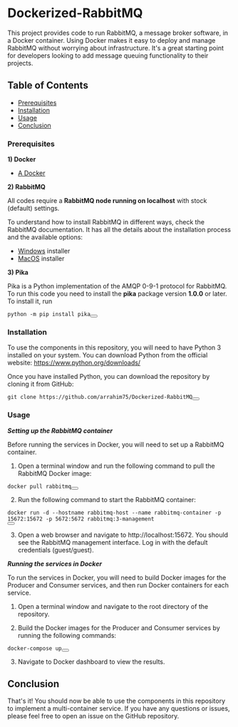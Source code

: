 # Dockerized-RabbitMQ

This project provides code to run RabbitMQ, a message broker software, in a Docker container. Using Docker makes it easy to deploy and manage RabbitMQ without worrying about infrastructure. It's a great starting point for developers looking to add message queuing functionality to their projects.

## Table of Contents

- [Prerequisites](#prerequisites)
- [Installation](#installation)
- [Usage](#usage)
- [Conclusion](#conclusion)

### Prerequisites

**1) Docker**

- [A Docker](https://hub.docker.com/)

**2) RabbitMQ**

All codes require a **RabbitMQ node running on localhost** with stock (default) settings.

To understand how to install RabbitMQ in different ways, check the RabbitMQ documentation. It has all the details about the installation process and the available options:

- [Windows](https://www.rabbitmq.com/install-windows.html) installer
- [MacOS](https://www.rabbitmq.com/install-homebrew.html) installer

**3) Pika**

Pika is a Python implementation of the AMQP 0-9-1 protocol for RabbitMQ.
To run this code you need to install the **pika** package version **1.0.0** or later. To install it, run

<!-- Add a code block with a copy button -->
<pre>
<code class="language-javascript">python -m pip install pika</code><button class="btn" data-clipboard-target="#code-block"></button>
</pre>

### Installation

To use the components in this repository, you will need to have Python 3 installed on your system. You can download Python from the official website: https://www.python.org/downloads/

Once you have installed Python, you can download the repository by cloning it from GitHub:

<!-- Add a code block with a copy button -->
<pre>
<code class="language-javascript">git clone https://github.com/arrahim75/Dockerized-RabbitMQ</code><button class="btn" data-clipboard-target="#code-block"></button>
</pre>

### Usage

***Setting up the RabbitMQ container***

Before running the services in Docker, you will need to set up a RabbitMQ container.

1. Open a terminal window and run the following command to pull the RabbitMQ Docker image:

<!-- Add a code block with a copy button -->
<pre>
<code class="language-javascript">docker pull rabbitmq</code><button class="btn" data-clipboard-target="#code-block"></button>
</pre>

2. Run the following command to start the RabbitMQ container:

<!-- Add a code block with a copy button -->
<pre>
<code class="language-javascript">docker run -d --hostname rabbitmq-host --name rabbitmq-container -p 15672:15672 -p 5672:5672 rabbitmq:3-management
</code><button class="btn" data-clipboard-target="#code-block"></button>
</pre>

3. Open a web browser and navigate to http://localhost:15672. You should see the RabbitMQ management interface. Log in with the default credentials (guest/guest).

***Running the services in Docker***

To run the services in Docker, you will need to build Docker images for the Producer and Consumer services, and then run Docker containers for each service.

1. Open a terminal window and navigate to the root directory of the repository.

2. Build the Docker images for the Producer and Consumer services by running the following commands:

<!-- Add a code block with a copy button -->
<pre>
<code class="language-javascript">docker-compose up</code><button class="btn" data-clipboard-target="#code-block"></button>
</pre>

3. Navigate to Docker dashboard to view the results.

## Conclusion

That's it! You should now be able to use the components in this repository to implement a multi-container service. If you have any questions or issues, please feel free to open an issue on the GitHub repository.
